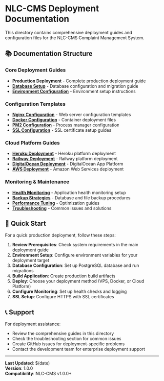 # NLC-CMS Deployment Documentation

This directory contains comprehensive deployment guides and configuration files for the NLC-CMS Complaint Management System.

## 📚 Documentation Structure

### Core Deployment Guides
- **[Production Deployment](../DEPLOYMENT_GUIDE.md)** - Complete production deployment guide
- **[Database Setup](../DATABASE_SETUP.md)** - Database configuration and migration guide
- **[Environment Configuration](../SETUP_DEPLOYMENT_GUIDE.md)** - Environment setup instructions

### Configuration Templates
- **[Nginx Configuration](nginx/)** - Web server configuration templates
- **[Docker Configuration](docker/)** - Container deployment files
- **[PM2 Configuration](pm2/)** - Process manager configuration
- **[SSL Configuration](ssl/)** - SSL certificate setup guides

### Cloud Platform Guides
- **[Heroku Deployment](cloud/heroku.md)** - Heroku platform deployment
- **[Railway Deployment](cloud/railway.md)** - Railway platform deployment
- **[DigitalOcean Deployment](cloud/digitalocean.md)** - DigitalOcean App Platform
- **[AWS Deployment](cloud/aws.md)** - Amazon Web Services deployment

### Monitoring & Maintenance
- **[Health Monitoring](monitoring/)** - Application health monitoring setup
- **[Backup Strategies](backup/)** - Database and file backup procedures
- **[Performance Tuning](performance/)** - Optimization guides
- **[Troubleshooting](troubleshooting/)** - Common issues and solutions

## 🚀 Quick Start

For a quick production deployment, follow these steps:

1. **Review Prerequisites**: Check system requirements in the main deployment guide
2. **Environment Setup**: Configure environment variables for your deployment target
3. **Database Configuration**: Set up PostgreSQL database and run migrations
4. **Build Application**: Create production build artifacts
5. **Deploy**: Choose your deployment method (VPS, Docker, or Cloud Platform)
6. **Configure Monitoring**: Set up health checks and logging
7. **SSL Setup**: Configure HTTPS with SSL certificates

## 📞 Support

For deployment assistance:
- Review the comprehensive guides in this directory
- Check the troubleshooting section for common issues
- Create GitHub issues for deployment-specific problems
- Contact the development team for enterprise deployment support

---

**Last Updated**: $(date)  
**Version**: 1.0.0  
**Compatibility**: NLC-CMS v1.0.0+